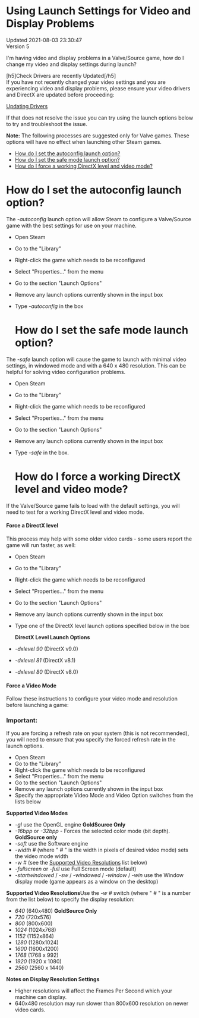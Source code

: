 # Using Launch Settings for Video and Display Problems
Updated 2021-08-03 23:30:47  
Version 5  

I'm having video and display problems in a Valve/Source game, how do I change my video and display settings during launch?  
  
[h5]Check Drivers are recently Updated[/h5]  
If you have not recently changed your video settings and you are experiencing video and display problems, please ensure your video drivers and DirectX are updated before proceeding:  
  
[Updating Drivers](https://help.steampowered.com/en/faqs/view/5799-495F-1F25-D15B)  
  
If that does not resolve the issue you can try using the launch options below to try and troubleshoot the issue.  
  
**Note:** The following processes are suggested only for Valve games. These options will have no effect when launching other Steam games.  
  

* [How do I set the autoconfig launch option?](#autoconfig)
* [How do I set the safe mode launch option?](#safe)
* [How do I force a working DirectX level and video mode?](#force)

  
  
# How do I set the autoconfig launch option?
The *-autoconfig* launch option will allow Steam to configure a Valve/Source game with the best settings for use on your machine.  

* Open Steam
* Go to the "Library"
* Right-click the game which needs to be reconfigured
* Select "Properties..." from the menu
* Go to the section "Launch Options"
* Remove any launch options currently shown in the input box
* Type *-autoconfig* in the box

    
  # How do I set the safe mode launch option?
The *-safe* launch option will cause the game to launch with minimal video settings, in windowed mode and with a 640 x 480 resolution. This can be helpful for solving video configuration problems.  

* Open Steam
* Go to the "Library"
* Right-click the game which needs to be reconfigured
* Select "Properties..." from the menu
* Go to the section "Launch Options"
* Remove any launch options currently shown in the input box
* Type *-safe* in the box.

    
  
  # How do I force a working DirectX level and video mode?
If the Valve/Source game fails to load with the default settings, you will need to test for a working DirectX level and video mode.  
  
#### Force a DirectX level
This process may help with some older video cards - some users report the game will run faster, as well:  

* Open Steam
* Go to the "Library"
* Right-click the game which needs to be reconfigured
* Select "Properties..." from the menu
* Go to the section "Launch Options"
* Remove any launch options currently shown in the input box
* Type one of the DirectX level launch options specified below in the box

  **DirectX Level Launch Options**
* *-dxlevel 90* (DirectX v9.0)
* *-dxlevel 81* (DirectX v8.1)
* *-dxlevel 80* (DirectX v8.0)

  
  
#### Force a Video Mode
Follow these instructions to configure your video mode and resolution before launching a game:  
  
  ### Important:
If you are forcing a refresh rate on your system (this is not recommended), you will need to ensure that you specify the forced refresh rate in the launch options.  
* Open Steam
* Go to the "Library"
* Right-click the game which needs to be reconfigured
* Select "Properties..." from the menu
* Go to the section "Launch Options"
* Remove any launch options currently shown in the input box
* Specify the appropriate Video Mode and Video Option switches from the lists below

  
  
**Supported Video Modes**
* *-gl* use the OpenGL engine **GoldSource Only**
* *-16bpp* or *-32bpp* - Forces the selected color mode (bit depth). **GoldSource only**
* *-soft* use the Software engine
* *-width #* (where " *#* " is the width in pixels of desired video mode) sets the video mode width
* *-w #* (see the [Supported Video Resolutions](#videores) list below)
* *-fullscreen* or *-full* use Full Screen mode (default)
* *-startwindowed* / *-sw* / *-windowed* / *-window* / *-win* use the Window display mode (game appears as a window on the desktop)

  
  
**Supported Video Resolutions**Use the *-w #* switch (where " *#* " is a number from the list below) to specify the display resolution:  

* *640* (640x480) **GoldSource Only**
* *720* (720x576)
* *800* (800x600)
* *1024* (1024x768)
* *1152* (1152x864)
* *1280* (1280x1024)
* *1600* (1600x1200)
* *1768*  (1768 x 992)
* *1920* (1920 x 1080)
* *2560* (2560 x 1440)

  
**Notes on Display Resolution Settings**
* Higher resolutions will affect the Frames Per Second which your machine can display.
* 640x480 resolution may run slower than 800x600 resolution on newer video cards.